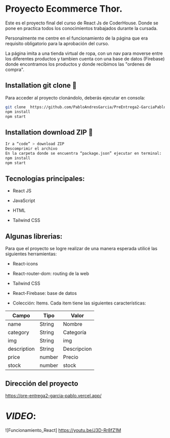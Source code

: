 # Proyecto Ecommerce Thor.

Este es el proyecto final del curso de React Js de CoderHouse. Donde se pone en practica todos los conocimientos trabajados durante la cursada. 

Personalmente me centre en el funcionamiento de la página que era requisito obligatorio para la aprobación del curso.

La página imita a una tienda virtual de ropa, con un nav para moverse entre los diferentes productos y tambien cuenta con una base de datos (Firebase) donde encontramos los productos y donde recibimos las "ordenes de compra".

## Installation git clone 🔧

Para acceder al proyecto clonándolo, deberás ejecutar en consola: 
```sh
git clone  https://github.com/PabloAndresGarcia/PreEntrega2-GarciaPablo
npm install 
npm start
```
## Installation download ZIP 🔧
```sh
Ir a “code” > download ZIP
Descomprimir el archivo
En la carpeta donde se encuentra “package.json” ejecutar en terminal: 
npm install
npm start
```

## Tecnologías principales:

- React JS

- JavaScript

- HTML

- Tailwind CSS


## Algunas librerias:

Para que el proyecto se logre realizar de una manera esperada utilicé las siguientes herramientas:

- React-icons

- React-router-dom: routing de la web

- Tailwind CSS

- React-Firebase: base de datos

- Colección: Items. Cada item tiene las siguientes características:

|    Campo      |   Tipo        |   Valor       |
| ------------- | ------------- | ------------- |
|   name        |   String      |   Nombre      |
|   category    |   String      |   Categoría   |
|       img     |   String      |       img     |
| description   |   String      | Descripcion   |
|       price   |   number      |     Precio    |
|       stock   |   number      |       stock   |

## Dirección del proyecto

https://pre-entrega2-garcia-pablo.vercel.app/

# *VIDEO*:
![Funcionamiento_React] https://youtu.be/J3D-Rr8fZ1M 

